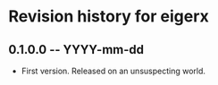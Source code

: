 # Revision history for eigerx

## 0.1.0.0 -- YYYY-mm-dd

* First version. Released on an unsuspecting world.

